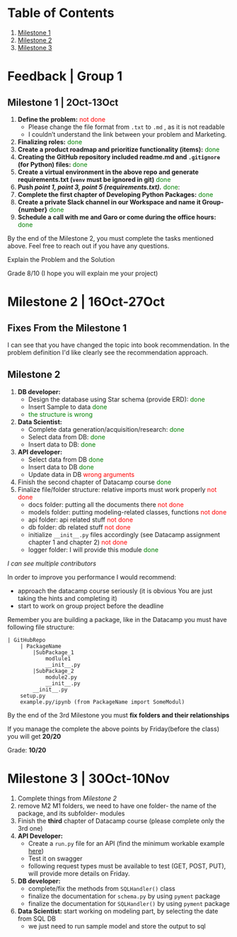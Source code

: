 # Table of Contents

1. [Milestone 1](#milestone-1--2oct-13oct)
2. [Milestone 2](#milestone-2--16oct-27oct)
3. [Milestone 3](#milestone-3--30oct-10nov)
<!-- 3. [Subsection 1.1](#subsection-1-1)
4. [Section 2](#section-2)
5. [Conclusion](#conclusion) -->

# Feedback | Group 1

## Milestone 1 | 2Oct-13Oct

1. **Define the problem:** <span style='color:red'>not done</span>
    - Please change the file format from `.txt` to `.md` , as it is not readable
    - I couldn’t understand the link between your problem and Marketing.
2. **Finalizing roles:** <span style='color:green'>done</span>
3. **Create a product roadmap and prioritize functionality (items):** <span style='color:green'>done</span> 
4. **Creating the GitHub repository included readme.md and `.gitignore` (for Python) files:**  <span style='color:green'>done</span>
5. **Create a virtual environment in the above repo and generate requirements.txt (`venv` must be ignored in git)** <span style='color:green'>done</span>
6. **Push *point 1, point 3, point 5 (requirements.txt).*** <span style='color:green'>done</span>: 
7. **Complete the first chapter of  Developing Python Packages:** <span style='color:green'>done</span>
8. **Create a private Slack channel in our Workspace and name it Group-{number}** <span style='color:green'>done</span>
9. **Schedule a call with me and Garo or come during the office hours:** <span style='color:green'>done</span>

By the end of the Milestone 2, you must complete the tasks mentioned above. Feel free to reach out if you have any questions.

Explain the Problem and the Solution


Grade 8/10 (I hope you will explain  me your project)


# Milestone 2 | 16Oct-27Oct

## Fixes From the Milestone 1

I can see that you have changed the topic into book recommendation. In the problem definition I'd like clearly see the recommendation approach. 

## Milestone 2

1. **DB developer:**
    - Design the database using Star schema (provide ERD): <span style='color:green'>done</span>
    - Insert Sample to data <span style='color:green'>done</span>
    - <span style='color:green'>the structure is wrong </span>
3. **Data Scientist:**
    - Complete data generation/acquisition/research: <span style='color:green'>done</span>
    - Select data from DB: <span style='color:green'>done</span>
    - Insert data to DB: <span style='color:green'>done</span>
4. **API developer:**
    - Select data from DB <span style='color:green'>done</span>
    - Insert data to DB <span style='color:green'>done</span>
    - Update data in DB <span style='color:red'>wrong arguments</span>
5. Finish the second chapter of Datacamp course <span style='color:green'>done</span>
6. Finalize file/folder structure: relative imports must work properly <span style='color:red'>not done</span>
    - docs folder: putting all the documents there <span style='color:red'>not done</span>
    - models folder: putting modeling-related classes, functions <span style='color:red'>not done</span>
    - api folder: api related stuff <span style='color:red'>not done</span>
    - db folder: db related stuff <span style='color:red'>not done</span>
    - initialize `__init__.py` files accordingly (see Datacamp assignment chapter 1 and chapter 2) <span style='color:red'>not done</span>
    - logger folder: I will provide this module <span style='color:green'>done</span>

*I can see multiple contributors*  


In order to improve you performance I would recommend:

- approach the datacamp course seriously (it is obvious You are just taking the hints and completing it)
- start to work on group project before the deadline

Remember you are building a package, like in the Datacamp you must have following file structure:

    | GitHubRepo
        | PackageName
            |SubPackage_1
                modlule1
                __init__.py
            |SubPackage_2
                module2.py
                __init__.py
            __init__.py
        setup.py
        example.py/ipynb (from PackageName import SomeModul)



By the end of the 3rd Milestone you must **fix folders and their relationships** 

If you manage the complete the above points by Friday(before the class) you will get **20/20** 

Grade: **10/20**


# Milestone 3 | 30Oct-10Nov


1. Complete things from *Milestone 2*
3. remove M2 M1 folders, we need to have one folder- the name of the package, and its subfolder- modules
2. Finish the **third** chapter of Datacamp course (please complete only the 3rd one)
3. **API Developer:** 
    - Create a `run.py` file for an API (find the minimum workable example [here](https://github.com/hovhannisyan91/fastapi)) 
    - Test it on swagger
    - following request types must be available to test (GET, POST, PUT), will provide more details on Friday.
4. **DB developer:**
    - complete/fix the methods from `SQLHandler()` class
    - finalize the documentation for `schema.py` by using `pyment` package
    - finalize the documentation for `SQLHandler()` by using `pyment` package
5. **Data Scientist:** start working on modeling part, by selecting the date from SQL DB
    - we just need to run sample model and store the output to sql



